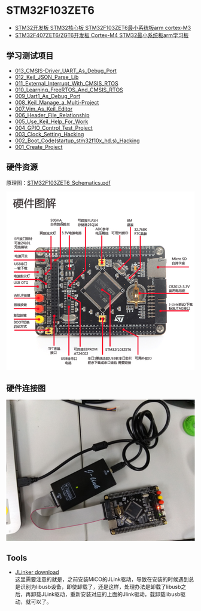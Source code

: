 # STM32F103ZET6

* [STM32开发板 STM32核心板 STM32F103ZET6最小系统板arm cortex-M3](https://item.taobao.com/item.htm?spm=a1z09.2.0.0.2ed6e797TyOpRb&id=44397497604&_u=4cfhpg21a28)
* [STM32F407ZET6/ZGT6开发板 Cortex-M4 STM32最小系统板arm学习板](https://item.taobao.com/item.htm?spm=a1z09.2.0.0.2ed6e797TyOpRb&id=524482277610&_u=4cfhpg259ef)

## 学习测试项目

* [013_CMSIS-Driver_UART_As_Debug_Port](src/013_CMSIS-Driver_UART_As_Debug_Port.md)
* [012_Keil_JSON_Parse_Lib](src/012_Keil_JSON_Parse_Lib.md)
* [011_External_Interrupt_With_CMSIS_RTOS](src/011_External_Interrupt_With_CMSIS_RTOS.md)
* [010_Learning_FreeRTOS_And_CMSIS_RTOS](src/010_Learning_FreeRTOS_And_CMSIS_RTOS.md)
* [009_Uart1_As_Debug_Port](src/009_Uart1_As_Debug_Port.md)
* [008_Keil_Manage_a_Multi-Project](src/008_Keil_Manage_a_Multi-Project.md)
* [007_Vim_As_Keil_Editor](src/007_Vim_As_Keil_Editor.md)
* [006_Header_File_Relationship](src/006_Header_File_Relationship.md)
* [005_Use_Keil_Help_For_Work](src/005_Use_Keil_Help_For_Work.md)
* [004_GPIO_Control_Test_Project](src/004_GPIO_Control_Test_Project.md)
* [003_Clock_Setting_Hacking](src/003_Clock_Setting_Hacking.md)
* [002_Boot_Code(startup_stm32f10x_hd.s)_Hacking](src/002_Boot_Code_Hacking.md)
* [001_Create_Project](src/001_Create_Project.md)

## 硬件资源

原理图：[STM32F103ZET6_Schematics.pdf](tools/STM32F103ZET6_Schematics.pdf)

![img/STM32F103ZET_Mainboard.jpg](img/STM32F103ZET_Mainboard.jpg)

## 硬件连接图

![img/Connect_Hardware.jpg](img/Connect_Hardware.jpg)

## Tools

* [JLinker download](src/jlink.zip)  
这里需要注意的就是，之前安装MiCO的JLink驱动，导致在安装的时候遇到总是识别为libusb设备，即使卸载了，还是这样，处理办法是卸载了libusb之后，再卸载JLink驱动，重新安装对应的上面的Jlink驱动，载卸载libusb驱动，就可以了。

